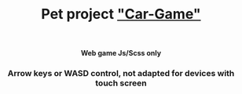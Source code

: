 <br>
<h1 align="center">Pet project <a href="https://maxim-belyi.github.io/pet_Car-Game/" target="_blank"> "Car-Game" </a>
<br>
<br> 
<h4 align="center">Web game Js/Scss only
<br>
<h3 align="center"><b>Arrow</b> keys or <b>WASD</b> control, not adapted for devices with touch screen

